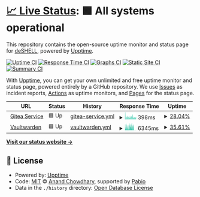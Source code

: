 # [📈 Live Status](https://uptime.coderrrrr.site): <!--live status--> **🟩 All systems operational**

This repository contains the open-source uptime monitor and status page for [deSHELL](https://uptime.coderrrrr.site), powered by [Upptime](https://github.com/upptime/upptime).

[![Uptime CI](https://github.com/deSHELL/upptime/workflows/Uptime%20CI/badge.svg)](https://github.com/deSHELL/upptime/actions?query=workflow%3A%22Uptime+CI%22)
[![Response Time CI](https://github.com/deSHELL/upptime/workflows/Response%20Time%20CI/badge.svg)](https://github.com/deSHELL/upptime/actions?query=workflow%3A%22Response+Time+CI%22)
[![Graphs CI](https://github.com/deSHELL/upptime/workflows/Graphs%20CI/badge.svg)](https://github.com/deSHELL/upptime/actions?query=workflow%3A%22Graphs+CI%22)
[![Static Site CI](https://github.com/deSHELL/upptime/workflows/Static%20Site%20CI/badge.svg)](https://github.com/deSHELL/upptime/actions?query=workflow%3A%22Static+Site+CI%22)
[![Summary CI](https://github.com/deSHELL/upptime/workflows/Summary%20CI/badge.svg)](https://github.com/deSHELL/upptime/actions?query=workflow%3A%22Summary+CI%22)

With [Upptime](https://upptime.js.org), you can get your own unlimited and free uptime monitor and status page, powered entirely by a GitHub repository. We use [Issues](https://github.com/deSHELL/upptime/issues) as incident reports, [Actions](https://github.com/deSHELL/upptime/actions) as uptime monitors, and [Pages](https://uptime.coderrrrr.site) for the status page.

<!--start: status pages-->
<!-- This summary is generated by Upptime (https://github.com/upptime/upptime) -->
<!-- Do not edit this manually, your changes will be overwritten -->
<!-- prettier-ignore -->
| URL | Status | History | Response Time | Uptime |
| --- | ------ | ------- | ------------- | ------ |
| <img alt="" src="https://icons.duckduckgo.com/ip3/git.coderrrrr.site.ico" height="13"> [Gitea Service](https://git.coderrrrr.site) | 🟩 Up | [gitea-service.yml](https://github.com/deSHELL/upptime/commits/HEAD/history/gitea-service.yml) | <details><summary><img alt="Response time graph" src="./graphs/gitea-service/response-time-week.png" height="20"> 398ms</summary><br><a href="https://uptime.coderrrrr.site/history/gitea-service"><img alt="Response time 1843" src="https://img.shields.io/endpoint?url=https%3A%2F%2Fraw.githubusercontent.com%2FdeSHELL%2Fupptime%2FHEAD%2Fapi%2Fgitea-service%2Fresponse-time.json"></a><br><a href="https://uptime.coderrrrr.site/history/gitea-service"><img alt="24-hour response time 689" src="https://img.shields.io/endpoint?url=https%3A%2F%2Fraw.githubusercontent.com%2FdeSHELL%2Fupptime%2FHEAD%2Fapi%2Fgitea-service%2Fresponse-time-day.json"></a><br><a href="https://uptime.coderrrrr.site/history/gitea-service"><img alt="7-day response time 398" src="https://img.shields.io/endpoint?url=https%3A%2F%2Fraw.githubusercontent.com%2FdeSHELL%2Fupptime%2FHEAD%2Fapi%2Fgitea-service%2Fresponse-time-week.json"></a><br><a href="https://uptime.coderrrrr.site/history/gitea-service"><img alt="30-day response time 1843" src="https://img.shields.io/endpoint?url=https%3A%2F%2Fraw.githubusercontent.com%2FdeSHELL%2Fupptime%2FHEAD%2Fapi%2Fgitea-service%2Fresponse-time-month.json"></a><br><a href="https://uptime.coderrrrr.site/history/gitea-service"><img alt="1-year response time 1843" src="https://img.shields.io/endpoint?url=https%3A%2F%2Fraw.githubusercontent.com%2FdeSHELL%2Fupptime%2FHEAD%2Fapi%2Fgitea-service%2Fresponse-time-year.json"></a></details> | <details><summary><a href="https://uptime.coderrrrr.site/history/gitea-service">28.04%</a></summary><a href="https://uptime.coderrrrr.site/history/gitea-service"><img alt="All-time uptime 20.92%" src="https://img.shields.io/endpoint?url=https%3A%2F%2Fraw.githubusercontent.com%2FdeSHELL%2Fupptime%2FHEAD%2Fapi%2Fgitea-service%2Fuptime.json"></a><br><a href="https://uptime.coderrrrr.site/history/gitea-service"><img alt="24-hour uptime 100.00%" src="https://img.shields.io/endpoint?url=https%3A%2F%2Fraw.githubusercontent.com%2FdeSHELL%2Fupptime%2FHEAD%2Fapi%2Fgitea-service%2Fuptime-day.json"></a><br><a href="https://uptime.coderrrrr.site/history/gitea-service"><img alt="7-day uptime 28.04%" src="https://img.shields.io/endpoint?url=https%3A%2F%2Fraw.githubusercontent.com%2FdeSHELL%2Fupptime%2FHEAD%2Fapi%2Fgitea-service%2Fuptime-week.json"></a><br><a href="https://uptime.coderrrrr.site/history/gitea-service"><img alt="30-day uptime 20.92%" src="https://img.shields.io/endpoint?url=https%3A%2F%2Fraw.githubusercontent.com%2FdeSHELL%2Fupptime%2FHEAD%2Fapi%2Fgitea-service%2Fuptime-month.json"></a><br><a href="https://uptime.coderrrrr.site/history/gitea-service"><img alt="1-year uptime 20.92%" src="https://img.shields.io/endpoint?url=https%3A%2F%2Fraw.githubusercontent.com%2FdeSHELL%2Fupptime%2FHEAD%2Fapi%2Fgitea-service%2Fuptime-year.json"></a></details>
| <img alt="" src="https://icons.duckduckgo.com/ip3/vw.coderrrrr.site.ico" height="13"> [Vaultwarden](https://vw.coderrrrr.site) | 🟩 Up | [vaultwarden.yml](https://github.com/deSHELL/upptime/commits/HEAD/history/vaultwarden.yml) | <details><summary><img alt="Response time graph" src="./graphs/vaultwarden/response-time-week.png" height="20"> 6345ms</summary><br><a href="https://uptime.coderrrrr.site/history/vaultwarden"><img alt="Response time 6663" src="https://img.shields.io/endpoint?url=https%3A%2F%2Fraw.githubusercontent.com%2FdeSHELL%2Fupptime%2FHEAD%2Fapi%2Fvaultwarden%2Fresponse-time.json"></a><br><a href="https://uptime.coderrrrr.site/history/vaultwarden"><img alt="24-hour response time 195" src="https://img.shields.io/endpoint?url=https%3A%2F%2Fraw.githubusercontent.com%2FdeSHELL%2Fupptime%2FHEAD%2Fapi%2Fvaultwarden%2Fresponse-time-day.json"></a><br><a href="https://uptime.coderrrrr.site/history/vaultwarden"><img alt="7-day response time 6345" src="https://img.shields.io/endpoint?url=https%3A%2F%2Fraw.githubusercontent.com%2FdeSHELL%2Fupptime%2FHEAD%2Fapi%2Fvaultwarden%2Fresponse-time-week.json"></a><br><a href="https://uptime.coderrrrr.site/history/vaultwarden"><img alt="30-day response time 6663" src="https://img.shields.io/endpoint?url=https%3A%2F%2Fraw.githubusercontent.com%2FdeSHELL%2Fupptime%2FHEAD%2Fapi%2Fvaultwarden%2Fresponse-time-month.json"></a><br><a href="https://uptime.coderrrrr.site/history/vaultwarden"><img alt="1-year response time 6663" src="https://img.shields.io/endpoint?url=https%3A%2F%2Fraw.githubusercontent.com%2FdeSHELL%2Fupptime%2FHEAD%2Fapi%2Fvaultwarden%2Fresponse-time-year.json"></a></details> | <details><summary><a href="https://uptime.coderrrrr.site/history/vaultwarden">35.61%</a></summary><a href="https://uptime.coderrrrr.site/history/vaultwarden"><img alt="All-time uptime 38.56%" src="https://img.shields.io/endpoint?url=https%3A%2F%2Fraw.githubusercontent.com%2FdeSHELL%2Fupptime%2FHEAD%2Fapi%2Fvaultwarden%2Fuptime.json"></a><br><a href="https://uptime.coderrrrr.site/history/vaultwarden"><img alt="24-hour uptime 100.00%" src="https://img.shields.io/endpoint?url=https%3A%2F%2Fraw.githubusercontent.com%2FdeSHELL%2Fupptime%2FHEAD%2Fapi%2Fvaultwarden%2Fuptime-day.json"></a><br><a href="https://uptime.coderrrrr.site/history/vaultwarden"><img alt="7-day uptime 35.61%" src="https://img.shields.io/endpoint?url=https%3A%2F%2Fraw.githubusercontent.com%2FdeSHELL%2Fupptime%2FHEAD%2Fapi%2Fvaultwarden%2Fuptime-week.json"></a><br><a href="https://uptime.coderrrrr.site/history/vaultwarden"><img alt="30-day uptime 38.56%" src="https://img.shields.io/endpoint?url=https%3A%2F%2Fraw.githubusercontent.com%2FdeSHELL%2Fupptime%2FHEAD%2Fapi%2Fvaultwarden%2Fuptime-month.json"></a><br><a href="https://uptime.coderrrrr.site/history/vaultwarden"><img alt="1-year uptime 38.56%" src="https://img.shields.io/endpoint?url=https%3A%2F%2Fraw.githubusercontent.com%2FdeSHELL%2Fupptime%2FHEAD%2Fapi%2Fvaultwarden%2Fuptime-year.json"></a></details>

<!--end: status pages-->

[**Visit our status website →**](https://uptime.coderrrrr.site)

## 📄 License

- Powered by: [Upptime](https://github.com/upptime/upptime)
- Code: [MIT](./LICENSE) © [Anand Chowdhary](https://anandchowdhary.com), supported by [Pabio](https://pabio.com)
- Data in the `./history` directory: [Open Database License](https://opendatacommons.org/licenses/odbl/1-0/)
